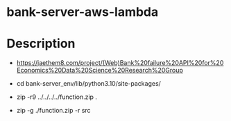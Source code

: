 # bank-server-aws-lambda
# Description
- https://jaethem8.com/project/(Web)Bank%20failure%20API%20for%20Economics%20Data%20Science%20Research%20Group

- cd bank-server_env/lib/python3.10/site-packages/
- zip -r9 ../../../../function.zip .
- zip -g ./function.zip -r src
